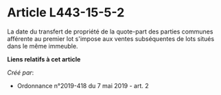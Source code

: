 # Article L443-15-5-2

La date du transfert de propriété de la quote-part des parties communes afférente au premier lot s'impose aux ventes
subséquentes de lots situés dans le même immeuble.

**Liens relatifs à cet article**

_Créé par_:

  - Ordonnance n°2019-418 du 7 mai 2019 - art. 2
